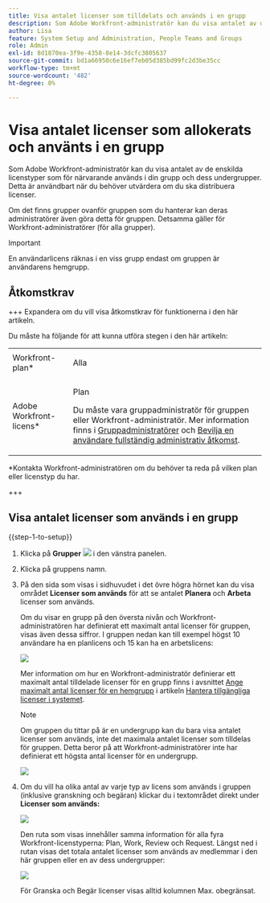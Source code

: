 ```yaml
---
title: Visa antalet licenser som tilldelats och används i en grupp
description: Som Adobe Workfront-administratör kan du visa antalet av de enskilda licenstyper som för närvarande används i din grupp och dess undergrupper. Detta är användbart när du behöver utvärdera om du ska distribuera licenser.
author: Lisa
feature: System Setup and Administration, People Teams and Groups
role: Admin
exl-id: 8d1870ea-3f9e-4358-8e14-3dcfc3805637
source-git-commit: bd1a66950c6e16ef7eb05d385bd99fc2d3be35cc
workflow-type: tm+mt
source-wordcount: '482'
ht-degree: 0%

---
```


# Visa antalet licenser som allokerats och använts i en grupp

Som Adobe Workfront-administratör kan du visa antalet av de enskilda licenstyper som för närvarande används i din grupp och dess undergrupper. Detta är användbart när du behöver utvärdera om du ska distribuera licenser.

Om det finns grupper ovanför gruppen som du hanterar kan deras administratörer även göra detta för gruppen. Detsamma gäller för Workfront-administratörer (för alla grupper).

>[!IMPORTANT]
>
>En användarlicens räknas i en viss grupp endast om gruppen är användarens hemgrupp.

## Åtkomstkrav

+++ Expandera om du vill visa åtkomstkrav för funktionerna i den här artikeln.

Du måste ha följande för att kunna utföra stegen i den här artikeln:

<table style="table-layout:auto"> 
 <col> 
 <col> 
 <tbody> 
  <tr> 
   <td role="rowheader">Workfront-plan*</td> 
   <td> <p>Alla</p> </td> 
  </tr> 
  <tr> 
   <td role="rowheader">Adobe Workfront-licens*</td> 
   <td> <p>Plan </p> <p>Du måste vara gruppadministratör för gruppen eller Workfront-administratör. Mer information finns i <a href="../../../administration-and-setup/manage-groups/group-roles/group-administrators.md" class="MCXref xref">Gruppadministratörer</a> och <a href="../../../administration-and-setup/add-users/configure-and-grant-access/grant-a-user-full-administrative-access.md" class="MCXref xref">Bevilja en användare fullständig administrativ åtkomst</a>.</p> </td> 
  </tr> 
 </tbody> 
</table>

&#42;Kontakta Workfront-administratören om du behöver ta reda på vilken plan eller licenstyp du har.

+++

## Visa antalet licenser som används i en grupp

{{step-1-to-setup}}

1. Klicka på **Grupper** ![](assets/groups-icon.png) i den vänstra panelen.

1. Klicka på gruppens namn.
1. På den sida som visas i sidhuvudet i det övre högra hörnet kan du visa området **Licenser som används** för att se antalet **Planera** och **Arbeta** licenser som används.

   Om du visar en grupp på den översta nivån och Workfront-administratören har definierat ett maximalt antal licenser för gruppen, visas även dessa siffror. I gruppen nedan kan till exempel högst 10 användare ha en planlicens och 15 kan ha en arbetslicens:

   ![](assets/licenses-used-allocated.png)

   Mer information om hur en Workfront-administratör definierar ett maximalt antal tilldelade licenser för en grupp finns i avsnittet [Ange maximalt antal licenser för en hemgrupp](../../../administration-and-setup/get-started-wf-administration/manage-available-licenses-in-your-system.md#set) i artikeln [Hantera tillgängliga licenser i systemet](../../../administration-and-setup/get-started-wf-administration/manage-available-licenses-in-your-system.md).

   >[!NOTE]
   >
   >Om gruppen du tittar på är en undergrupp kan du bara visa antalet licenser som används, inte det maximala antalet licenser som tilldelas för gruppen. Detta beror på att Workfront-administratörer inte har definierat ett högsta antal licenser för en undergrupp.
   >
   >![](assets/subgroup-used-licenses-only.png)
   >

1. Om du vill ha olika antal av varje typ av licens som används i gruppen (inklusive granskning och begäran) klickar du i textområdet direkt under **Licenser som används:**

   ![](assets/click-text-to-see-more.png)

   Den ruta som visas innehåller samma information för alla fyra Workfront-licenstyperna: Plan, Work, Review och Request. Längst ned i rutan visas det totala antalet licenser som används av medlemmar i den här gruppen eller en av dess undergrupper:

   ![](assets/more-license-info.png)

   För Granska och Begär licenser visas alltid kolumnen Max. obegränsat.
